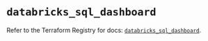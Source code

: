 # `databricks_sql_dashboard`

Refer to the Terraform Registry for docs: [`databricks_sql_dashboard`](https://registry.terraform.io/providers/databricks/databricks/1.91.0/docs/resources/sql_dashboard).
